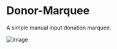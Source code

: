 # Donor-Marquee
A simple manual input donation marquee.

![image](https://github.com/davgo0103/Donor-Marquee/assets/63899766/d66cc2fc-28ae-4053-aef0-7176916688c4)
